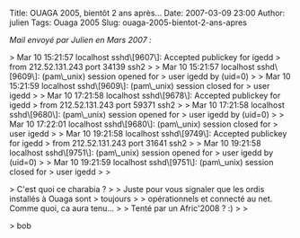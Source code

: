 Title: OUAGA 2005, bientôt 2 ans après...
Date: 2007-03-09 23:00
Author: julien
Tags: Ouaga 2005
Slug: ouaga-2005-bientot-2-ans-apres

*Mail envoyé par Julien en Mars 2007 :*

</p>
> Mar 10 15:21:57 localhost sshd\[9607\]: Accepted publickey for igedd
> from 212.52.131.243 port 34139 ssh2  
>
> Mar 10 15:21:57 localhost sshd\[9609\]: (pam\_unix) session opened for
> user igedd by (uid=0)  
>
> Mar 10 15:21:59 localhost sshd\[9609\]: (pam\_unix) session closed for
> user igedd  
>
> Mar 10 17:21:58 localhost sshd\[9678\]: Accepted publickey for igedd
> from 212.52.131.243 port 59371 ssh2  
>
> Mar 10 17:21:58 localhost sshd\[9680\]: (pam\_unix) session opened for
> user igedd by (uid=0)  
>
> Mar 10 17:22:01 localhost sshd\[9680\]: (pam\_unix) session closed for
> user igedd  
>
> Mar 10 19:21:58 localhost sshd\[9749\]: Accepted publickey for igedd
> from 212.52.131.243 port 31641 ssh2  
>
> Mar 10 19:21:58 localhost sshd\[9751\]: (pam\_unix) session opened for
> user igedd by (uid=0)  
>
> Mar 10 19:21:59 localhost sshd\[9751\]: (pam\_unix) session closed for
> user igedd
>
> </p>
> C'est quoi ce charabia ?  
>
> Juste pour vous signaler que les ordis installés à Ouaga sont
> toujours  
>
> opérationnels et connecté au net. Comme quoi, ca aura tenu...  
>
> Tenté par un Afric'2008 ? :)
>
> </p>
> bob

</p>

